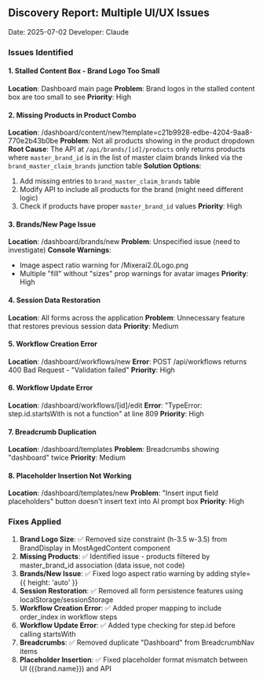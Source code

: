 ## Discovery Report: Multiple UI/UX Issues
Date: 2025-07-02
Developer: Claude

### Issues Identified

#### 1. Stalled Content Box - Brand Logo Too Small
**Location**: Dashboard main page
**Problem**: Brand logos in the stalled content box are too small to see
**Priority**: High

#### 2. Missing Products in Product Combo
**Location**: /dashboard/content/new?template=c21b9928-edbe-4204-9aa8-770e2b43b0be
**Problem**: Not all products showing in the product dropdown
**Root Cause**: The API at `/api/brands/[id]/products` only returns products where `master_brand_id` is in the list of master claim brands linked via the `brand_master_claim_brands` junction table
**Solution Options**:
1. Add missing entries to `brand_master_claim_brands` table
2. Modify API to include all products for the brand (might need different logic)
3. Check if products have proper `master_brand_id` values
**Priority**: High

#### 3. Brands/New Page Issue
**Location**: /dashboard/brands/new
**Problem**: Unspecified issue (need to investigate)
**Console Warnings**: 
- Image aspect ratio warning for /Mixerai2.0Logo.png
- Multiple "fill" without "sizes" prop warnings for avatar images
**Priority**: High

#### 4. Session Data Restoration
**Location**: All forms across the application
**Problem**: Unnecessary feature that restores previous session data
**Priority**: Medium

#### 5. Workflow Creation Error
**Location**: /dashboard/workflows/new
**Error**: POST /api/workflows returns 400 Bad Request - "Validation failed"
**Priority**: High

#### 6. Workflow Update Error
**Location**: /dashboard/workflows/[id]/edit
**Error**: "TypeError: step.id.startsWith is not a function" at line 809
**Priority**: High

#### 7. Breadcrumb Duplication
**Location**: /dashboard/templates
**Problem**: Breadcrumbs showing "dashboard" twice
**Priority**: Medium

#### 8. Placeholder Insertion Not Working
**Location**: /dashboard/templates/new
**Problem**: "Insert input field placeholders" button doesn't insert text into AI prompt box
**Priority**: High

### Fixes Applied

1. **Brand Logo Size**: ✅ Removed size constraint (h-3.5 w-3.5) from BrandDisplay in MostAgedContent component
2. **Missing Products**: ✅ Identified issue - products filtered by master_brand_id association (data issue, not code)
3. **Brands/New Issue**: ✅ Fixed logo aspect ratio warning by adding style={{ height: 'auto' }}
4. **Session Restoration**: ✅ Removed all form persistence features using localStorage/sessionStorage
5. **Workflow Creation Error**: ✅ Added proper mapping to include order_index in workflow steps
6. **Workflow Update Error**: ✅ Added type checking for step.id before calling startsWith
7. **Breadcrumbs**: ✅ Removed duplicate "Dashboard" from BreadcrumbNav items
8. **Placeholder Insertion**: ✅ Fixed placeholder format mismatch between UI ({{brand.name}}) and API
